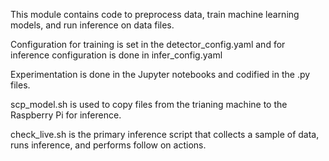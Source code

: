 This module contains code to preprocess data, train machine learning models, and run inference on data files.

Configuration for training is set in the detector_config.yaml and for inference configuration is done in infer_config.yaml

Experimentation is done in the Jupyter notebooks and codified in the .py files.

scp_model.sh is used to copy files from the trianing machine to the Raspberry Pi for inference.

check_live.sh is the primary inference script that collects a sample of data, runs inference, and performs follow on actions.